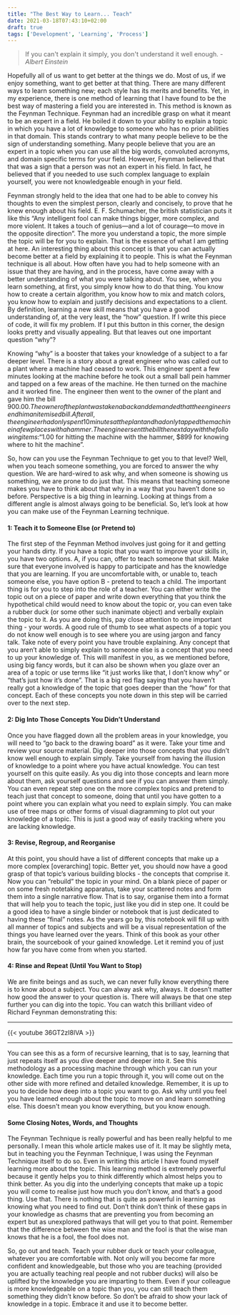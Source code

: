 ```yaml
---
title: "The Best Way to Learn... Teach"
date: 2021-03-18T07:43:10+02:00
draft: true
tags: ['Development', 'Learning', 'Process']
---
```


> If you can't explain it simply, you don't understand it well enough. - _Albert Einstein_

Hopefully all of us want to get better at the things we do. Most of us, if we enjoy something, want to get better at that thing. There are many different ways to learn something new; each style has its merits and benefits. Yet, in my experience, there is one method of learning that I have found to be the best way of mastering a field you are interested in. This method is known as the Feynman Technique. Feynman had an incredible grasp on what it meant to be an expert in a field. He boiled it down to your ability to explain a topic in which you have a lot of knowledge to someone who has no prior abilities in that domain. This stands contrary to what many people believe to be the sign of understanding something. Many people believe that you are an expert in a topic when you can use all the big words, convoluted acronyms, and domain specific terms for your field. However, Feynman believed that that was a sign that a person was not an expert in his field. In fact, he believed that if you needed to use such complex language to explain yourself, you were not knowledgeable enough in your field. 

Feynman strongly held to the idea that one had to be able to convey his thoughts to even the simplest person, clearly and concisely, to prove that he knew enough about his field. E. F. Schumacher, the british statistician puts it like this “Any intelligent fool can make things bigger, more complex, and more violent. It takes a touch of genius—and a lot of courage—to move in the opposite direction”. The more you understand a topic, the more simple the topic will be for you to explain. That is the essence of what I am getting at here. An interesting thing about this concept is that you can actually become better at a field by explaining it to people. This is what the Feynman technique is all about. How often have you had to help someone with an issue that they are having, and in the process, have come away with a better understanding of what you were talking about. You see, when you learn something, at first, you simply know how to do that thing. You know how to create a certain algorithm, you know how to mix and match colors, you know how to explain and justify decisions and expectations to a client. By definition, learning a new skill means that you have a good understanding of, at the very least, the “how” question. If I write this piece of code, it will fix my problem. If I put this button in this corner, the design looks pretty and visually appealing. But that leaves out one important question “why”?

Knowing “why” is a booster that takes your knowledge of a subject to a far deeper level. There is a story about a great engineer who was called out to a plant where a machine had ceased to work. This engineer spent a few minutes looking at the machine before he took out a small ball pein hammer and tapped on a few areas of the machine. He then turned on the machine and it worked fine. The engineer then went to the owner of the plant and gave him the bill $900.00. The owner of the plant was taken aback and demanded that the engineer send him an itemised bill. After all, the engineer had only spent 10 minutes at the plant and had only tapped the machine in a few places with a hammer. The engineer sent the bill the next day with the following items: “$1.00 for hitting the machine with the hammer, $899 for knowing where to hit the machine”. 

So, how can you use the Feynman Technique to get you to that level? Well, when you teach someone something, you are forced to answer the why question. We are hard-wired to ask why, and when someone is showing us something, we are prone to do just that. This means that teaching someone makes you have to think about that why in a way that you haven’t done so before. Perspective is a big thing in learning. Looking at things from a different angle is almost always going to be beneficial. So, let’s look at how you can make use of the Feynman Learning technique. 

#### 1: Teach it to Someone Else (or Pretend to)
The first step of the Feynman Method involves just going for it and getting your hands dirty. If you have a topic that you want to improve your skills in, you have two options. A, if you can, offer to teach someone that skill. Make sure that everyone involved is happy to participate and has the knowledge that you are learning. If you are uncomfortable with, or unable to, teach someone else, you have option B - pretend to teach a child. The important thing is for you to step into the role of a teacher. You can either write the topic out on a piece of paper and write down everything that you think the hypothetical child would need to know about the topic or, you can even take a rubber duck (or some other such inanimate object) and verbally explain the topic to it. As you are doing this, pay close attention to one important thing - your words. A good rule of thumb to see what aspects of a topic you do not know well enough is to see where you are using jargon and fancy talk. Take note of every point you have trouble explaining. Any concept that you aren’t able to simply explain to someone else is a concept that you need to up your knowledge of. This will manifest in you, as we mentioned before, using big fancy words, but it can also be shown when you glaze over an area of a topic or use terms like “it just works like that, I don’t know why” or “that’s just how it’s done”. That is a big red flag saying that you haven’t really got a knowledge of the topic that goes deeper than the “how” for that concept. Each of these concepts you note down in this step will be carried over to the next step.

#### 2: Dig Into Those Concepts You Didn’t Understand
Once you have flagged down all the problem areas in your knowledge, you will need to “go back to the drawing board” as it were. Take your time and review your source material. Dig deeper into those concepts that you didn’t know well enough to explain simply. Take yourself from having the illusion of knowledge to a point where you have actual knowledge. You can test yourself on this quite easily. As you dig into those concepts and learn more about them, ask yourself questions and see if you can answer them simply. You can even repeat step one on the more complex topics and pretend to teach just that concept to someone, doing that until you have gotten to a point where you can explain what you need to explain simply. You can make use of tree maps or other forms of visual diagramming to plot out your knowledge of a topic. This is just a good way of easily tracking where you are lacking knowledge.

#### 3: Revise, Regroup, and Reorganise 
At this point, you should have a list of different concepts that make up a more complex [overarching] topic. Better yet, you should now have a good grasp of that topic’s various building blocks - the concepts that comprise it. Now you can “rebuild” the topic in your mind. On a blank piece of paper or on some fresh notetaking apparatus, take your scattered notes and form them into a single narrative flow. That is to say, organise them into a format that will help you to teach the topic, just like you did in step one. It could be a good idea to have a single binder or notebook that is just dedicated to having these “final” notes. As the years go by, this notebook will fill up with all manner of topics and subjects and will be a visual representation of the things you have learned over the years. Think of this book as your other brain, the sourcebook of your gained knowledge. Let it remind you of just how far you have come from when you started. 

#### 4: Rinse and Repeat (Until You Want to Stop)
We are finite beings and as such, we can never fully know everything there is to know about a subject. You can alway ask why, always. It doesn’t matter how good the answer to your question is. There will always be that one step further you can dig into the topic. You can watch this brilliant video of Richard Feynman demonstrating this: 

--- 

{{< youtube 36GT2zI8lVA >}}

---

You can see this as a form of recursive learning, that is to say, learning that just repeats itself as you dive deeper and deeper into it. See this methodology as a processing machine through which you can run your knowledge. Each time you run a topic through it, you will come out on the other side with more refined and detailed knowledge. Remember, it is up to you to decide how deep into a topic you want to go. Ask why until you feel you have learned enough about the topic to move on and learn something else. This doesn't mean you know everything, but you know enough.

#### Some Closing Notes, Words, and Thoughts
The Feynman Technique is really powerful and has been really helpful to me personally. I mean this whole article makes use of it. It may be slightly meta, but in teaching you the Feynman Technique, I was using the Feynman Technique itself to do so. Even in writing this article I have found myself learning more about the topic. This learning method is extremely powerful because it gently helps you to think differently which almost helps you to think better. As you dig into the underlying concepts that make up a topic you will come to realise just how much you don’t know, and that’s a good thing. Use that. There is nothing that is quite as powerful in learning as knowing what you need to find out. Don’t think don’t think of these gaps in your knowledge as chasms that are preventing you from becoming an expert but as unexplored pathways that will get you to that point. Remember that the difference between the wise man and the fool is that the wise man knows that he is a fool, the fool does not. 

So, go out and teach. Teach your rubber duck or teach your colleague, whatever you are comfortable with. Not only will you become far more confident and knowledgeable, but those who you are teaching (provided you are actually teaching real people and not rubber ducks) will also be uplifted by the knowledge you are imparting to them. Even if your colleague is more knowledgeable on a topic than you, you can still teach them something they didn’t know before. So don’t be afraid to show your lack of knowledge in a topic. Embrace it and use it to become better. 

